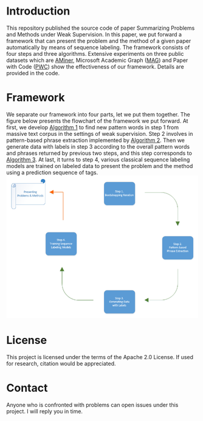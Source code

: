 # Introduction
This repository published the source code of paper Summarizing Problems and Methods under Weak Supervision. In this paper, we put forward a framework that can present the problem and the method of a given paper automatically by means of sequence labeling. The framework consists of four steps and three algorithms. Extensive experiments on three public datasets which are [AMiner](https://www.aminer.org), Microsoft Academic Graph ([MAG](https://www.microsoft.com/en-us/research/project/microsoft-academic-graph)) and Paper with Code ([PWC](https://github.com/zziz/pwc)) show the effectiveness of our framework. Details are provided in the code.

# Framework
We separate our framework into four parts, let we put them together. The figure below presents the flowchart of the framework we put forward. At first, we develop [Algorithm 1](framework/bootstrap.py) to find new pattern words in step 1 from massive text corpus in the settings of weak supervision. Step 2 involves in pattern-based phrase extraction implemented by [Algorithm 2](framework/extract.py). Then we generate data with labels in step 3 according to the overall pattern words and phrases
returned by previous two steps, and this step corresponds to [Algorithm 3](framework/generate.py). At last, it turns to step 4, various classical sequence labeling models are trained on labeled data to present the problem and the method using a prediction sequence of tags.  
![figiure](data/image/flowchart.png)

# License
This project is licensed under the terms of the Apache 2.0 License. If used for research, citation would be appreciated.

# Contact
Anyone who is confronted with problems can open issues under this project. I will reply you in time.